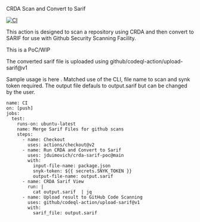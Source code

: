 
CRDA Scan and Convert to Sarif

[![CI](https://github.com/jduimovich/crda-sarif-poc/actions/workflows/ci.yml/badge.svg)](https://github.com/jduimovich/crda-sarif-poc/actions/workflows/ci.yml)

This action is designed to scan a repository using CRDA and then convert to SARIF for use with Github Security Scanning Facility.

This is a PoC/WIP

The converted sarif file is uploaded using  github/codeql-action/upload-sarif@v1  

Sample usage is here . Matched use of the CLI, file name to scan and synk token required.
The output file defauls to output.sarif but can be changed by the user. 

``` 
name: CI
on: [push]  
jobs:
  test:
    runs-on: ubuntu-latest
    name: Merge Sarif Files for github scans
    steps: 
      - name: Checkout
        uses: actions/checkout@v2 
      - name: Run CRDA and Convert to Sarif
        uses: jduimovich/crda-sarif-poc@main 
        with:
          input-file-name: package.json
          snyk-token: ${{ secrets.SNYK_TOKEN }}
          output-file-name: output.sarif
      - name: CRDA Sarif View
        run: |  
          cat output.sarif  | jq 
      - name: Upload result to GitHub Code Scanning
        uses: github/codeql-action/upload-sarif@v1
        with:
          sarif_file: output.sarif 
```
